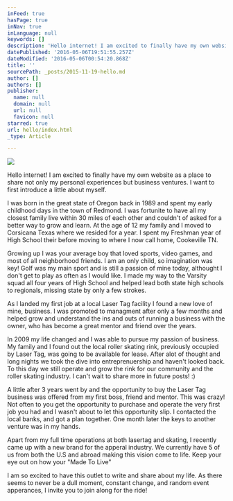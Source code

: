 ```yaml
---
inFeed: true
hasPage: true
inNav: true
inLanguage: null
keywords: []
description: 'Hello internet! I am excited to finally have my own website as a place to share not only my personal experiences but business ventures. I want to first introduce a little about myself. '
datePublished: '2016-05-06T19:51:55.257Z'
dateModified: '2016-05-06T00:54:20.868Z'
title: ''
sourcePath: _posts/2015-11-19-hello.md
author: []
authors: []
publisher:
  name: null
  domain: null
  url: null
  favicon: null
starred: true
url: hello/index.html
_type: Article

---
```

![](https://the-grid-user-content.s3-us-west-2.amazonaws.com/f3057d0a-7457-4b6e-b1f5-33d2a886d2d1.jpg)

Hello internet! I am excited to finally have my own website as a place to share not only my personal experiences but business ventures. I want to first introduce a little about myself. 

I was born in the great state of Oregon back in 1989 and spent my early childhood days in the town of Redmond. I was fortunite to have all my closest family live within 30 miles of each other and couldn't of asked for a better way to grow and learn. At the age of 12 my family and I moved to Corsicana Texas where we resided for a year. I spent my Freshman year of High School their before moving to where I now call home, Cookeville TN. 

Growing up I was your average boy that loved sports, video games, and most of all neighborhood friends. I am an only child, so imagination was key! Golf was my main sport and is still a passion of mine today, althought I don't get to play as often as I would like. I made my way to the Varsity squad all four years of High School and helped lead both state high schools to regionals, missing state by only a few strokes. 

As I landed my first job at a local Laser Tag facility I found a new love of mine, business. I was promoted to managment after only a few months and helped grow and understand the ins and outs of running a business with the owner, who has become a great mentor and friend over the years. 

In 2009 my life changed and I was able to pursue my passion of business. My family and I found out the local roller skating rink, previously occupied by Laser Tag, was going to be available for lease. After alot of thought and long nights we took the dive into entreprenuership and haven't looked back. To this day we still operate and grow the rink for our community and the roller skating industry. I can't wait to share more in future posts! :) 

A little after 3 years went by and the opportunity to buy the Laser Tag business was offered from my first boss, friend and mentor. This was crazy! Not often to you get the opportunity to purchase and operate the very first job you had and I wasn't about to let this opportunity slip. I contacted the local banks, and got a plan together. One month later the keys to another venture was in my hands. 

Apart from my full time operations at both lasertag and skating, I recently came up with a new brand for the apperal industry. We currently have 5 of us from both the U.S and abroad making this vision come to life. Keep your eye out on how your "Made To Live" 

I am so excited to have this outlet to write and share about my life. As there seems to never be a dull moment, constant change, and random event apperances, I invite you to join along for the ride!